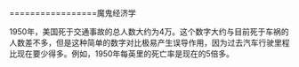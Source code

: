 =================魔鬼经济学

1950年，美国死于交通事故的总人数大约为4万。这个数字大约与目前死于车祸的人数差不多，但是这种简单的数字对比极易产生误导作用，因为过去汽车行驶里程比现在要少得多。例如，1950年每英里的死亡率是现在的5倍多。